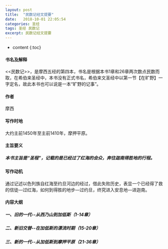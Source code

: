 ```yaml
---
layout: post
title:  "民数记经文提要"
date:   2018-10-01 22:05:54
categories: 圣经
tags: 圣经 民数记
excerpt: 民数记经文提要
---
```


* content
{:toc}

#### 书名及解释
<<民数记>>，是摩西五经的第四本，书名是根据本书1章和26章两次数点民数而取，在希伯来圣经中，本书没有正式书名，希伯来文圣经中以第一节【在旷野】一字定名，故此本书也可以说是一本“旷野的记事”。

#### 作者
摩西

#### 写作时地
大约主前1450年至主前1410年，摩押平原。

#### 主旨要义
##### 本书主旨是“圣程”，记载的是已经过了红海的会众，奔往迦南得胜地的行程。

#### 写作动机
通过记述以色列族自红海至约旦河边的经过，借此失败历史，表显一个已经得了救的信徒—过红海，如何到得胜的地步—过约旦，终究进入安息地—进迦南。

#### 内容大纲
##### 一、旧的一代--从西乃山到加低斯（1-14章）

##### 二、新旧交替--在加低斯的漂流时期（15-20章）

##### 三、新的一代--从加低斯到摩押平原（21-36章） 


